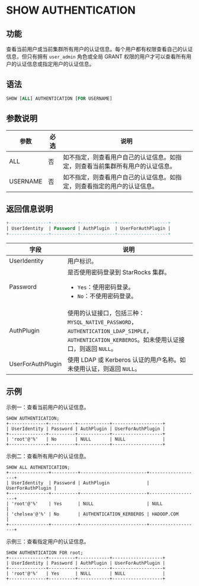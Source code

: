# SHOW AUTHENTICATION

## 功能

查看当前用户或当前集群所有用户的认证信息。每个用户都有权限查看自己的认证信息，但只有拥有 `user_admin` 角色或全局 GRANT 权限的用户才可以查看所有用户的认证信息或指定用户的认证信息。

## 语法

```SQL
SHOW [ALL] AUTHENTICATION [FOR USERNAME]
```

## 参数说明

| **参数** | **必选** | **说明**                                                     |
| -------- | -------- | ------------------------------------------------------------ |
| ALL      | 否       | 如不指定，则查看用户自己的认证信息。如指定，则查看当前集群所有用户的认证信息。 |
| USERNAME      | 否       | 如不指定，则查看用户自己的认证信息。如指定，则查看指定的用户的认证信息。 |

## 返回信息说明

```SQL
+---------------+----------+-------------+-------------------+
| UserIdentity  | Password | AuthPlugin  | UserForAuthPlugin |
+---------------+----------+-------------+-------------------+
```

| **字段**          | **说明**                                                     |
| ----------------- | ------------------------------------------------------------ |
| UserIdentity      | 用户标识。                                                   |
| Password          | 是否使用密码登录到 StarRocks 集群。<ul><li>`Yes`：使用密码登录。</li><li>`No`：不使用密码登录。</li></ul> |
| AuthPlugin        | 使用的认证接口，包括三种：`MYSQL_NATIVE_PASSWORD`，`AUTHENTICATION_LDAP_SIMPLE`，`AUTHENTICATION_KERBEROS`。如未使用认证接口，则返回 `NULL`。 |
| UserForAuthPlugin | 使用 LDAP 或 Kerberos 认证的用户名称。如未使用认证，则返回 `NULL`。 |

## 示例

示例一：查看当前用户的认证信息。

```Plain
SHOW AUTHENTICATION;
+--------------+----------+------------+-------------------+
| UserIdentity | Password | AuthPlugin | UserForAuthPlugin |
+--------------+----------+------------+-------------------+
| 'root'@'%'   | No       | NULL       | NULL              |
+--------------+----------+------------+-------------------+
```

示例二：查看所有用户的认证信息。

```Plain
SHOW ALL AUTHENTICATION;
+---------------+----------+-------------------------+-------------------+
| UserIdentity  | Password | AuthPlugin              | UserForAuthPlugin |
+---------------+----------+-------------------------+-------------------+
| 'root'@'%'    | Yes      | NULL                    | NULL              |
| 'chelsea'@'%' | No       | AUTHENTICATION_KERBEROS | HADOOP.COM        |
+---------------+----------+-------------------------+-------------------+
```

示例三：查看指定用户的认证信息。

```Plain
SHOW AUTHENTICATION FOR root;
+--------------+----------+------------+-------------------+
| UserIdentity | Password | AuthPlugin | UserForAuthPlugin |
+--------------+----------+------------+-------------------+
| 'root'@'%'   | Yes      | NULL       | NULL              |
+--------------+----------+------------+-------------------+
```

